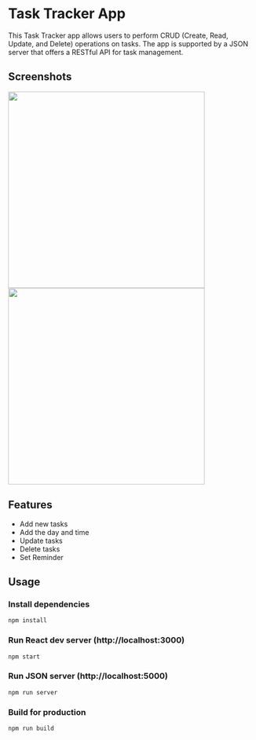 # Task Tracker App
This Task Tracker app allows users to perform CRUD (Create, Read, Update, and Delete) operations on tasks. The app is supported by a JSON server that offers a RESTful API for task management.

## Screenshots

<div>
  <img src="https://github.com/Lalitkumar4/task-tracker-react/assets/64465383/0d210000-e468-409d-a458-5bd1531f174d" width="400" height="400"/>
  <img src="https://github.com/Lalitkumar4/task-tracker-react/assets/64465383/f2f049a3-6655-44ea-bdb9-15cd7484e76b" width="400" height="400"/>
</div>

## Features

- Add new tasks
- Add the day and time
- Update tasks
- Delete tasks
- Set Reminder

## Usage
### Install dependencies
```
npm install
```
### Run React dev server (http://localhost:3000)
```
npm start
```
### Run JSON server (http://localhost:5000)
```
npm run server
```
### Build for production
```
npm run build
```
